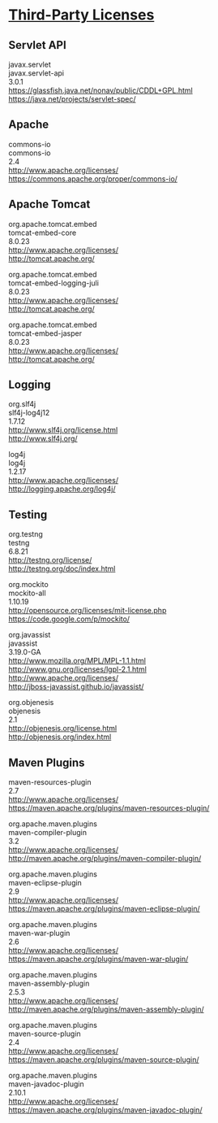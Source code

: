 # [Third-Party Licenses](http://programmers.stackexchange.com/questions/234511/what-is-the-best-practice-for-arranging-third-party-library-licenses-paperwork)


## Servlet API

javax.servlet  
javax.servlet-api  
3.0.1  
https://glassfish.java.net/nonav/public/CDDL+GPL.html  
https://java.net/projects/servlet-spec/

## Apache

commons-io  
commons-io  
2.4  
http://www.apache.org/licenses/  
https://commons.apache.org/proper/commons-io/  


## Apache Tomcat

org.apache.tomcat.embed  
tomcat-embed-core  
8.0.23  
http://www.apache.org/licenses/  
http://tomcat.apache.org/  

org.apache.tomcat.embed  
tomcat-embed-logging-juli  
8.0.23  
http://www.apache.org/licenses/  
http://tomcat.apache.org/  

org.apache.tomcat.embed  
tomcat-embed-jasper  
8.0.23  
http://www.apache.org/licenses/  
http://tomcat.apache.org/  


## Logging

org.slf4j  
slf4j-log4j12  
1.7.12  
http://www.slf4j.org/license.html  
http://www.slf4j.org/  

log4j  
log4j  
1.2.17  
http://www.apache.org/licenses/  
http://logging.apache.org/log4j/  

## Testing

org.testng  
testng  
6.8.21  
http://testng.org/license/  
http://testng.org/doc/index.html  

org.mockito  
mockito-all  
1.10.19  
http://opensource.org/licenses/mit-license.php  
https://code.google.com/p/mockito/  


org.javassist  
javassist  
3.19.0-GA  
http://www.mozilla.org/MPL/MPL-1.1.html  
http://www.gnu.org/licenses/lgpl-2.1.html  
http://www.apache.org/licenses/    
http://jboss-javassist.github.io/javassist/  

org.objenesis  
objenesis  
2.1  
http://objenesis.org/license.html  
http://objenesis.org/index.html  


## Maven Plugins

maven-resources-plugin  
2.7  
http://www.apache.org/licenses/  
https://maven.apache.org/plugins/maven-resources-plugin/  

org.apache.maven.plugins  
maven-compiler-plugin  
3.2  
http://www.apache.org/licenses/  
http://maven.apache.org/plugins/maven-compiler-plugin/  

org.apache.maven.plugins  
maven-eclipse-plugin  
2.9  
http://www.apache.org/licenses/  
https://maven.apache.org/plugins/maven-eclipse-plugin/  

org.apache.maven.plugins  
maven-war-plugin  
2.6  
http://www.apache.org/licenses/  
https://maven.apache.org/plugins/maven-war-plugin/  

org.apache.maven.plugins  
maven-assembly-plugin  
2.5.3  
http://www.apache.org/licenses/  
http://maven.apache.org/plugins/maven-assembly-plugin/  

org.apache.maven.plugins  
maven-source-plugin  
2.4  
http://www.apache.org/licenses/  
https://maven.apache.org/plugins/maven-source-plugin/  

org.apache.maven.plugins  
maven-javadoc-plugin  
2.10.1  
http://www.apache.org/licenses/  
https://maven.apache.org/plugins/maven-javadoc-plugin/  

<!--
org.sonatype.plugins  
nexus-staging-maven-plugin  
1.6.5  
https://github.com/sonatype/nexus-maven-plugins/blob/master/header.txt  
https://github.com/sonatype/nexus-maven-plugins  
-->
